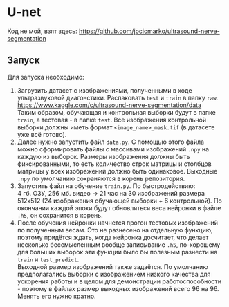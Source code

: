 # U-net

Код не мой, взят здесь: https://github.com/jocicmarko/ultrasound-nerve-segmentation

## Запуск
Для запуска необходимо:      
1. Загрузить датасет с изображениями, полученными в ходе ультразвуковой диагонстики. Распаковать `test` и `train` в папку `raw`.
https://www.kaggle.com/c/ultrasound-nerve-segmentation/data        
Таким образом, обучающая и контрольная выборки будут в папке `train`, а тестовая - в папке `test`. Все изображения контрольной
выборки должны иметь формат `<image_name>_mask.tif` (в датасете уже всё готово).
2. Далее нужно запустить файл `data.py`. С помощью этого файла можно сформировать файлы с массивами изображений `.npy` на каждую
из выборок. Размеры изображения должны быть фиксированными, то есть количество строк матрицы и столбцов матрицы у всех изображений
должно быть одинаковое. Выходные `.npy` по умолчанию сохраняются в корень репозитория.  
3. Запустить файл на обучение `train.py`. По быстродействию:        
4 гб. ОЗУ, 256 мб. видео -> 21 час на 30 изображений размера 512х512 (24 изображения обучающей выборки + 6 контрольной).
По окончании каждой эпохи будут обновляться веса нейронки в файле `.h5`, он сохранится в корень.
4. После обучения нейронки начнется прогон тестовых изображений по полученным весам. Это не разнесено на отдельную функцию, поэтому
придётся ждать, когда нейронка досчитает, что делает несколько бессмысленным вообще записывание `.h5`, по-хорошему для больших
выборок эти функции было бы полезным разнести на `train` и `test_predict`.      
Выходной размер изображений также задаётся. По умолчанию предполагались выборки с изображением низкого качества для ускорения работы
и в целом для демонстрации работоспособности - поэтому в файлах размер выходных изображений всего 96 на 96. Менять его нужно кратно.

